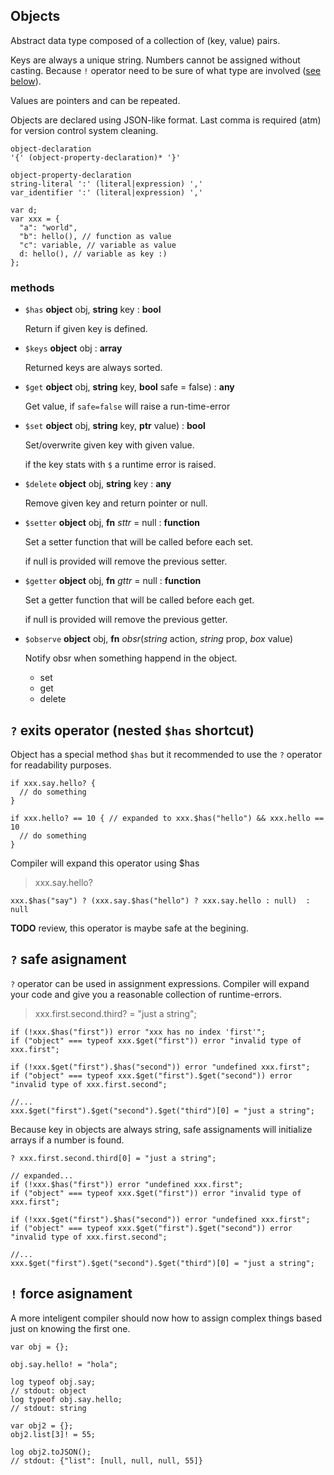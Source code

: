 <a name="object"></a>
## Objects

Abstract data type composed of a collection of (key, value) pairs.

Keys are always a unique string.
Numbers cannot be assigned without casting. Because `!` operator need to be sure of what type are involved ([see below](#!operator)).

Values are pointers and can be repeated.

Objects are declared using JSON-like format.
Last comma is required (atm) for version control system cleaning.

```syntax
object-declaration
'{' (object-property-declaration)* '}'

object-property-declaration
string-literal ':' (literal|expression) ','
var_identifier ':' (literal|expression) ','
```

```
var d;
var xxx = {
  "a": "world",
  "b": hello(), // function as value
  "c": variable, // variable as value
  d: hello(), // variable as key :)
};
```

### methods

* `$has` **object** obj, **string** key : **bool**

  Return if given key is defined.

* `$keys` **object** obj : **array**

  Returned keys are always sorted.

* `$get` **object** obj, **string** key, **bool** safe = false) : **any**

  Get value, if `safe=false` will raise a run-time-error

* `$set` **object** obj, **string** key, **ptr** value) : **bool**

  Set/overwrite given key with given value.

  if the key stats with `$` a runtime error is raised.

* `$delete` **object** obj, **string** key : **any**

  Remove given key and return pointer or null.

* `$setter` **object** obj, **fn** *sttr* = null : **function**

  Set a setter function that will be called before each set.

  if null is provided will remove the previous setter.

* `$getter` **object** obj, **fn** *gttr* = null : **function**

  Set a getter function that will be called before each get.

  if null is provided will remove the previous getter.

* `$observe` **object** obj, **fn** *obsr*(*string* action, *string* prop, *box* value)

  Notify obsr when something happend in the object.
  * set
  * get
  * delete


## `?` exits operator (nested `$has` shortcut)

Object has a special method `$has` but it recommended to use the `?` operator for readability purposes.

```
if xxx.say.hello? {
  // do something
}

if xxx.hello? == 10 { // expanded to xxx.$has("hello") && xxx.hello == 10
  // do something
}
```

Compiler will expand this operator using $has

> xxx.say.hello?

```
xxx.$has("say") ? (xxx.say.$has("hello") ? xxx.say.hello : null)  : null
```

**TODO** review, this operator is maybe safe at the begining.

## `?` safe asignament

`?` operator can be used in assignment expressions.
Compiler will expand your code and give you a reasonable collection of runtime-errors.

> xxx.first.second.third? = "just a string";

```
if (!xxx.$has("first")) error "xxx has no index 'first'";
if ("object" === typeof xxx.$get("first")) error "invalid type of xxx.first";

if (!xxx.$get("first").$has("second")) error "undefined xxx.first";
if ("object" === typeof xxx.$get("first").$get("second")) error "invalid type of xxx.first.second";

//...
xxx.$get("first").$get("second").$get("third")[0] = "just a string";
```

Because key in objects are always string, safe assignaments will initialize arrays if a number is found.

```
? xxx.first.second.third[0] = "just a string";

// expanded...
if (!xxx.$has("first")) error "undefined xxx.first";
if ("object" === typeof xxx.$get("first")) error "invalid type of xxx.first";

if (!xxx.$get("first").$has("second")) error "undefined xxx.first";
if ("object" === typeof xxx.$get("first").$get("second")) error "invalid type of xxx.first.second";

//...
xxx.$get("first").$get("second").$get("third")[0] = "just a string";
```

<a name="!operator"></a>
## `!` force asignament

A more inteligent compiler should now how to assign complex things based just on knowing the first one.

```
var obj = {};

obj.say.hello! = "hola";

log typeof obj.say;
// stdout: object
log typeof obj.say.hello;
// stdout: string

var obj2 = {};
obj2.list[3]! = 55;

log obj2.toJSON();
// stdout: {"list": [null, null, null, 55]}

```
